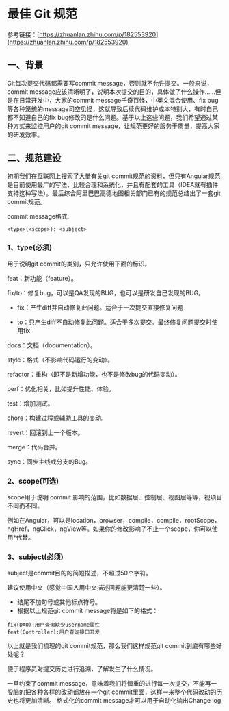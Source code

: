 # 最佳 Git 规范

参考链接：[https://zhuanlan.zhihu.com/p/182553920](https://zhuanlan.zhihu.com/p/182553920)

## 一、背景

Git每次提交代码都需要写commit message，否则就不允许提交。一般来说，commit
message应该清晰明了，说明本次提交的目的，具体做了什么操作……但是在日常开发中，大家的commit message千奇百怪，中英文混合使用、fix
bug等各种笼统的message司空见怪，这就导致后续代码维护成本特别大，有时自己都不知道自己的fix
bug修改的是什么问题。基于以上这些问题，我们希望通过某种方式来监控用户的git commit message，让规范更好的服务于质量，提高大家的研发效率。

## 二、规范建设

初期我们在互联网上搜索了大量有关git
commit规范的资料，但只有Angular规范是目前使用最广的写法，比较合理和系统化，并且有配套的工具（IDEA就有插件支持这种写法）。最后综合阿里巴巴高德地图相关部门已有的规范总结出了一套git
commit规范。

commit message格式:

```
<type>(<scope>): <subject>
```

### 1、type(必须)

用于说明git commit的类别，只允许使用下面的标识。

feat：新功能（feature）。

fix/to：修复bug，可以是QA发现的BUG，也可以是研发自己发现的BUG。

- fix：产生diff并自动修复此问题。适合于一次提交直接修复问题

- to：只产生diff不自动修复此问题。适合于多次提交。最终修复问题提交时使用fix

docs：文档（documentation）。

style：格式（不影响代码运行的变动）。

refactor：重构（即不是新增功能，也不是修改bug的代码变动）。

perf：优化相关，比如提升性能、体验。

test：增加测试。

chore：构建过程或辅助工具的变动。

revert：回滚到上一个版本。

merge：代码合并。

sync：同步主线或分支的Bug。

### 2、scope(可选)

scope用于说明 commit 影响的范围，比如数据层、控制层、视图层等等，视项目不同而不同。

例如在Angular，可以是location，browser，compile，compile，rootScope，
ngHref，ngClick，ngView等。如果你的修改影响了不止一个scope，你可以使用*代替。

### 3、subject(必须)

subject是commit目的的简短描述，不超过50个字符。

建议使用中文（感觉中国人用中文描述问题能更清楚一些）。

- 结尾不加句号或其他标点符号。
- 根据以上规范git commit message将是如下的格式：

```
fix(DAO):用户查询缺少username属性
feat(Controller):用户查询接口开发
```

以上就是我们梳理的git commit规范，那么我们这样规范git commit到底有哪些好处呢？

便于程序员对提交历史进行追溯，了解发生了什么情况。

一旦约束了commit message，意味着我们将慎重的进行每一次提交，不能再一股脑的把各种各样的改动都放在一个git
commit里面，这样一来整个代码改动的历史也将更加清晰。
格式化的commit message才可以用于自动化输出Change log